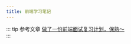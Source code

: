 ```yaml
---
title: 前端学习笔记
---
```


::: tip 参考文章
[做了一份前端面试复习计划，保熟～](https://juejin.cn/post/7061588533214969892)        
:::